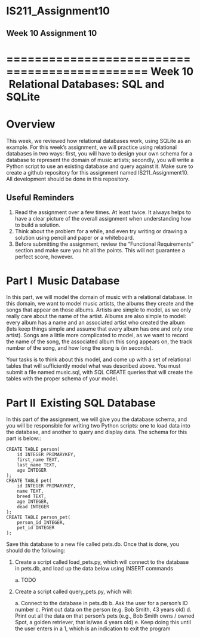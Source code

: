 # IS211_Assignment10

## Week 10 Assignment 10

==============================================
Week 10 ­ Relational Databases: SQL and SQLite
==============================================

Overview
========

This week, we reviewed how relational databases work, using SQLite as an example. For this week’s
assignment, we will practice using relational databases in two ways: first, you will have to design your
own schema for a database to represent the domain of music artists; secondly, you will write a Python
script to use an existing database and query against it.
Make sure to create a github repository for this assignment named IS211_Assignment10. All
development should be done in this repository.

Useful Reminders
----------------

1. Read the assignment over a few times. At least twice. It always helps to have a clear picture of
the overall assignment when understanding how to build a solution.
2. Think about the problem for a while, and even try writing or drawing a solution using pencil and
paper or a whiteboard.
3. Before submitting the assignment, review the “Functional Requirements” section and make sure
you hit all the points. This will not guarantee a perfect score, however.

Part I ­ Music Database
=======================

In this part, we will model the domain of music with a relational database. In this domain, we want to
model music artists, the albums they create and the songs that appear on those albums. Artists are
simple to model, as we only really care about the name of the artist. Albums are also simple to model:
every album has a name and an associated artist who created the album (lets keep things simple and
assume that every album has one and only one artist). Songs are a little more complicated to model, as
we want to record the name of the song, the associated album this song appears on, the track number of
the song, and how long the song is (in seconds).

Your tasks is to think about this model, and come up with a set of relational tables that will sufficiently
model what was described above. You must submit a file named music.sql, with SQL CREATE queries
that will create the tables with the proper schema of your model.

Part II ­ Existing SQL Database
===============================

In this part of the assignment, we will give you the database schema, and you will be responsible for
writing two Python scripts: one to load data into the database, and another to query and display data. The
schema for this part is below::

    CREATE TABLE person(
        id INTEGER PRIMARYKEY,
        first_name TEXT,
        last_name TEXT,
        age INTEGER
    );
    CREATE TABLE pet(
        id INTEGER PRIMARYKEY,
        name TEXT,
        breed TEXT,
        age INTEGER,
        dead INTEGER
    );
    CREATE TABLE person_pet(
        person_id INTEGER,
        pet_id INTEGER
    );

Save this database to a new file called pets.db. Once that is done, you should do the following:

1. Create a script called load_pets.py, which will connect to the database in pets.db, and load up the
data below using INSERT commands

    a. TODO

2. Create a script called query_pets.py, which will:

    a. Connect to the database in pets.db
    b. Ask the user for a person’s ID number
    c. Print out data on the person (e.g. Bob Smith, 43 years old)
    d. Print out all the data on that person’s pets (e.g., Bob Smith owns / owned Spot, a golden
    retriever, that is/was 4 years old)
    e. Keep doing this until the user enters in a ­1, which is an indication to exit the program